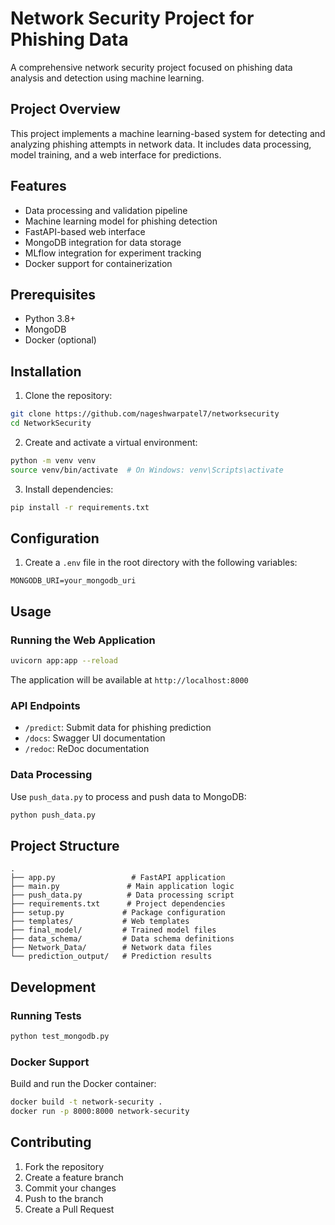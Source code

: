 # Network Security Project for Phishing Data

A comprehensive network security project focused on phishing data analysis and detection using machine learning.

## Project Overview

This project implements a machine learning-based system for detecting and analyzing phishing attempts in network data. It includes data processing, model training, and a web interface for predictions.

## Features

- Data processing and validation pipeline
- Machine learning model for phishing detection
- FastAPI-based web interface
- MongoDB integration for data storage
- MLflow integration for experiment tracking
- Docker support for containerization

## Prerequisites

- Python 3.8+
- MongoDB
- Docker (optional)

## Installation

1. Clone the repository:
```bash
git clone https://github.com/nageshwarpatel7/networksecurity
cd NetworkSecurity
```

2. Create and activate a virtual environment:
```bash
python -m venv venv
source venv/bin/activate  # On Windows: venv\Scripts\activate
```

3. Install dependencies:
```bash
pip install -r requirements.txt
```

## Configuration

1. Create a `.env` file in the root directory with the following variables:
```
MONGODB_URI=your_mongodb_uri
```

## Usage

### Running the Web Application

```bash
uvicorn app:app --reload
```

The application will be available at `http://localhost:8000`

### API Endpoints

- `/predict`: Submit data for phishing prediction
- `/docs`: Swagger UI documentation
- `/redoc`: ReDoc documentation

### Data Processing

Use `push_data.py` to process and push data to MongoDB:
```bash
python push_data.py
```

## Project Structure

```
.
├── app.py                 # FastAPI application
├── main.py               # Main application logic
├── push_data.py          # Data processing script
├── requirements.txt      # Project dependencies
├── setup.py             # Package configuration
├── templates/           # Web templates
├── final_model/         # Trained model files
├── data_schema/         # Data schema definitions
├── Network_Data/        # Network data files
└── prediction_output/   # Prediction results
```

## Development

### Running Tests

```bash
python test_mongodb.py
```

### Docker Support

Build and run the Docker container:
```bash
docker build -t network-security .
docker run -p 8000:8000 network-security
```

## Contributing

1. Fork the repository
2. Create a feature branch
3. Commit your changes
4. Push to the branch
5. Create a Pull Request

